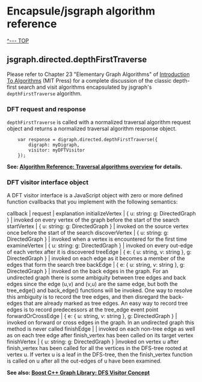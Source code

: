 # Encapsule/jsgraph algorithm reference

[^--- TOP](../README.md)

## jsgraph.directed.depthFirstTraverse

Please refer to Chapter 23 "Elementary Graph Algorithms" of [Introduction To Algorithms](https://mitpress.mit.edu/books/introduction-algorithms) (MIT Press) for a complete discussion of the classic depth-first search and visit algorithms encapsulated by jsgraph's `depthFirstTraverse` algorithm.

### DFT request and response

`depthFirstTraverse` is called with a normalized traversal algorithm request object and returns a normalized traversal algorithm response object.

        var response = digraph.directed.depthFirstTraverse({
            digraph: myDigraph,
            visitor: myDFTVisitor
        });

**See: [Algorithm Reference: Traversal algorithms overview](./algorithms-traversal.md) for details.**

### DFT visitor interface object

A DFT visitor interface is a JavaScript object with zero or more defined function cvallbacks that you implement with the following semantics:

callback | request | explanation
initializeVertex | { u: string: g: DirectedGraph } | invoked on every vertex of the graph before the start of the search
startVertex | { u: string: g: DirectedGraph } | invoked on the source vertex once before the start of the search
discoverVertex | { u: string: g: DirectedGraph } | invoked when a vertex is encountered for the first time
examineVertex | { u: string: g: DirectedGraph } | invoked on every out-edge of each vertex after it is discovered
treeEdge | { e: { u: string, v: string },  g: DirectedGraph } | invoked on each edge as it becomes a member of the edges that form the search tree
backEdge | { e: { u: string, v: string },  g: DirectedGraph } | invoked on the back edges in the graph. For an undirected graph there is some ambiguity between tree edges and back edges since the edge (u,v) and (v,u) are the same edge, but both the tree_edge() and back_edge() functions will be invoked. One way to resolve this ambiguity is to record the tree edges, and then disregard the back-edges that are already marked as tree edges. An easy way to record tree edges is to record predecessors at the tree_edge event point
forwardOrCrossEdge | { e: { u: string, v: string }, g: DirectedGraph } | invoked on forward or cross edges in the graph. In an undirected graph this method is never called
finishEdge | | invoked on each non-tree edge as well as on each tree edge after finish_vertex has been called on its target vertex
finishVertex | { u: string: g: DirectedGraph } |invoked on vertex u after finish_vertex has been called for all the vertices in the DFS-tree rooted at vertex u. If vertex u is a leaf in the DFS-tree, then the finish_vertex function is called on u after all the out-edges of u have been examined.


**See also: [Boost C++ Graph Library: DFS Visitor Concept](http://www.boost.org/doc/libs/1_55_0/libs/graph/doc/DFSVisitor.html)**

